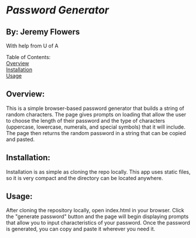 # *Password Generator*
## By: Jeremy Flowers
With help from U of A
        
Table of Contents:  
[Overview](Overview)  
[Installation](Installation)  
[Usage](Usage)
        
## Overview:
This is a simple browser-based password generator that builds a string of random characters. The page gives prompts on loading that allow the user to choose the length of their password and the type of characters (uppercase, lowercase, numerals, and special symbols) that it will include. The page then returns the random password in a string that can be copied and pasted.
        
## Installation:
Installation is as simple as cloning the repo locally. This app uses static files, so it is very compact and the directory can be located anywhere.
        
## Usage:
After cloning the repository locally, open index.html in your browser. Click the "generate password" button and the page will begin displaying prompts that allow you to input characteristics of your password. Once the password is generated, you can copy and paste it wherever you need it.